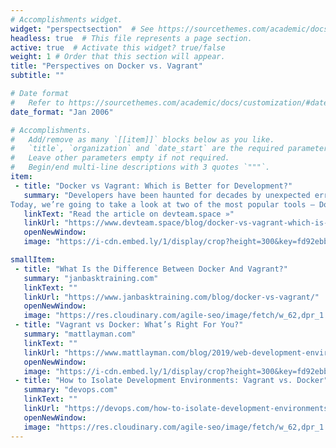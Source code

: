 ```yaml
---
# Accomplishments widget.
widget: "perspectsection"  # See https://sourcethemes.com/academic/docs/page-builder/
headless: true  # This file represents a page section.
active: true  # Activate this widget? true/false
weight: 1 # Order that this section will appear.
title: "Perspectives on Docker vs. Vagrant"
subtitle: ""

# Date format
#   Refer to https://sourcethemes.com/academic/docs/customization/#date-format
date_format: "Jan 2006"

# Accomplishments.
#   Add/remove as many `[[item]]` blocks below as you like.
#   `title`, `organization` and `date_start` are the required parameters.
#   Leave other parameters empty if not required.
#   Begin/end multi-line descriptions with 3 quotes `"""`.
item:
 - title: "Docker vs Vagrant: Which is Better for Development?"
   summary: "Developers have been haunted for decades by unexpected errors when running code on different machines. Luckily, these days there are some great tools designed to ease this pain.
Today, we’re going to take a look at two of the most popular tools – Docker and Vagrant – to see how they try to solve these problems, and which one you should be using for your development."
   linkText: "Read the article on devteam.space »"
   linkUrl: "https://www.devteam.space/blog/docker-vs-vagrant-which-is-better-for-development/"
   openNewWindow: 
   image: "https://i-cdn.embed.ly/1/display/crop?height=300&key=fd92ebbc52fc43fb98f69e50e7893c13&url=https%3A%2F%2Fwww.devteam.space%2Fwp-content%2Fuploads%2F2017%2F07%2Fvagrantdocker.png&width=636"

smallItem: 
 - title: "What Is the Difference Between Docker And Vagrant?"
   summary: "janbasktraining.com"
   linkText: ""
   linkUrl: "https://www.janbasktraining.com/blog/docker-vs-vagrant/"
   openNewWindow: 
   image: "https://res.cloudinary.com/agile-seo/image/fetch/w_62,dpr_1.0,d_blank_am8gzx.png/https%3A%2F%2Flogo.clearbit.com%2Fjanbasktraining.com%3Fsize%3D250"
 - title: "Vagrant vs Docker: What’s Right For You?"
   summary: "mattlayman.com"
   linkText: ""
   linkUrl: "https://www.mattlayman.com/blog/2019/web-development-environments/"
   openNewWindow: 
   image: "https://i-cdn.embed.ly/1/display/crop?height=300&key=fd92ebbc52fc43fb98f69e50e7893c13&url=https%3A%2F%2Fwww.mattlayman.com%2Fimg%2F2019%2Fvagrantdocker.png&width=636"
 - title: "How to Isolate Development Environments: Vagrant vs. Docker"
   summary: "devops.com"
   linkText: ""
   linkUrl: "https://devops.com/how-to-isolate-development-environments-vagrant-vs-docker/"
   openNewWindow: 
   image: "https://res.cloudinary.com/agile-seo/image/fetch/w_62,dpr_1.0,d_blank_am8gzx.png/https%3A%2F%2Flogo.clearbit.com%2Fdevops.com%3Fsize%3D250"
---
```

